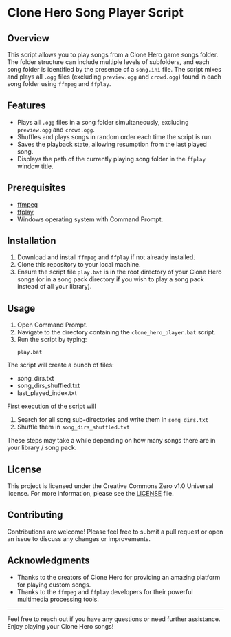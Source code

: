 # Clone Hero Song Player Script

## Overview

This script allows you to play songs from a Clone Hero game songs folder. The folder structure can include multiple levels of subfolders, and each song folder is identified by the presence of a `song.ini` file. The script mixes and plays all `.ogg` files (excluding `preview.ogg` and `crowd.ogg`) found in each song folder using `ffmpeg` and `ffplay`.

## Features

- Plays all `.ogg` files in a song folder simultaneously, excluding `preview.ogg` and `crowd.ogg`.
- Shuffles and plays songs in random order each time the script is run.
- Saves the playback state, allowing resumption from the last played song.
- Displays the path of the currently playing song folder in the `ffplay` window title.

## Prerequisites

- [ffmpeg](https://ffmpeg.org/download.html)
- [ffplay](https://ffmpeg.org/ffplay.html)
- Windows operating system with Command Prompt.

## Installation

1. Download and install `ffmpeg` and `ffplay` if not already installed.
2. Clone this repository to your local machine.
3. Ensure the script file `play.bat` is in the root directory of your Clone Hero songs (or in a song pack directory if you wish to play a song pack instead of all your library).

## Usage

1. Open Command Prompt.
2. Navigate to the directory containing the `clone_hero_player.bat` script.
3. Run the script by typing:
   ```batch
   play.bat
   ```
The script will create a bunch of files:

- song_dirs.txt
- song_dirs_shuffled.txt
- last_played_index.txt

First execution of the script will 

1. Search for all song sub-directories and write them in `song_dirs.txt`
2. Shuffle them in `song_dirs_shuffled.txt`

These steps may take a while depending on how many songs there are in your library / song pack.

## License

This project is licensed under the Creative Commons Zero v1.0 Universal license. For more information, please see the [LICENSE](LICENSE) file.

## Contributing

Contributions are welcome! Please feel free to submit a pull request or open an issue to discuss any changes or improvements.

## Acknowledgments

- Thanks to the creators of Clone Hero for providing an amazing platform for playing custom songs.
- Thanks to the `ffmpeg` and `ffplay` developers for their powerful multimedia processing tools.

---

Feel free to reach out if you have any questions or need further assistance. Enjoy playing your Clone Hero songs!
